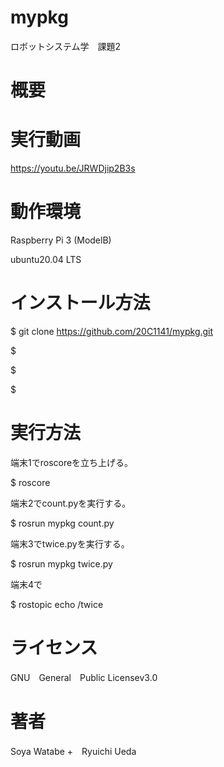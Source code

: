# mypkg
ロボットシステム学　課題2

# 概要

# 実行動画
https://youtu.be/JRWDjip2B3s

# 動作環境
Raspberry Pi 3 (ModelB)

ubuntu20.04 LTS

# インストール方法
$ git clone https://github.com/20C1141/mypkg.git

$ 

$ 

$ 

# 実行方法
端末1でroscoreを立ち上げる。

$ roscore

端末2でcount.pyを実行する。

$ rosrun mypkg count.py

端末3でtwice.pyを実行する。

$ rosrun mypkg twice.py

端末4で

$ rostopic echo /twice


# ライセンス
GNU　General　Public Licensev3.0

# 著者
Soya Watabe +　Ryuichi Ueda
